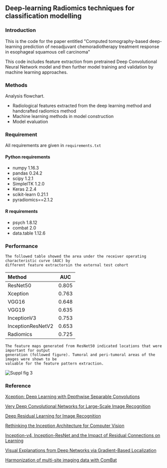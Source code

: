 ## Deep-learning Radiomics techniques for classification modelling

### Introduction
This is the code for the paper entitled "Computed tomography-based deep-learning prediction of neoadjuvant chemoradiotherapy treatment response in esophageal squamous cell carcinoma"

This code includes feature extraction from pretrained Deep Convolutional Neural Network model and then further model training and validation by machine learning approaches.

### Methods
Analysis flowchart.
- Radiological features extracted from the deep learning method and handcrafted radiomics method
- Machine learning methods in model construction
- Model evaluation

### Requirement
All requirements are given in ```requirements.txt```
#### Python requirements
- numpy 1.16.3
- pandas 0.24.2
- scipy 1.2.1
- SimpleITK 1.2.0
- Keras 2.2.4
- scikit-learn 0.21.1
- pyradiomics==2.1.2

#### R requirements
- psych 1.8.12
- combat 2.0
- data.table 1.12.6

### Performance
```
The followed table showed the area under the receiver operating characteristic curve (AUC) by
different feature extractorsin the external test cohort
```
| Method | AUC |
|:---|:---:|
| ResNet50 | 0.805 |
| Xception | 0.763 |
| VGG16 | 0.648 |
| VGG19 | 0.635 |
| InceptionV3 | 0.753 |
| InceptionResNetV2 | 0.653 |
| Radiomics | 0.725 |

```
The feature maps generated from ResNet50 indicated locations that were important for output
generation (followed figure). Tumoral and peri-tumoral areas of the images were shown to be 
valuable for the feature pattern extraction.
```
![Suppl fig 3](https://user-images.githubusercontent.com/63107895/78547275-6d421780-7831-11ea-9002-d9319cafc369.jpg)


### Reference

[
Xception: Deep Learning with Depthwise Separable Convolutions
](https://arxiv.org/abs/1610.02357)

[
Very Deep Convolutional Networks for Large-Scale Image Recognition
](https://arxiv.org/abs/1409.1556)

[
Deep Residual Learning for Image Recognition
](https://arxiv.org/abs/1512.03385)

[
Rethinking the Inception Architecture for Computer Vision
](https://arxiv.org/abs/1512.00567)

[
Inception-v4, Inception-ResNet and the Impact of Residual Connections on Learning
](https://arxiv.org/abs/1602.07261)

[
Visual Explanations from Deep Networks via Gradient-Based Localization
](https://arxiv.org/abs/1610.02391)

[Harmonization of multi-site imaging data with ComBat
](https://github.com/Jfortin1/ComBatHarmonization)


